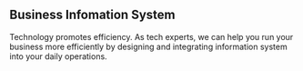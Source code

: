 ## Business Infomation System

Technology promotes efficiency. As tech experts, we can help you run your business more efficiently by designing and integrating information system into your daily operations. 